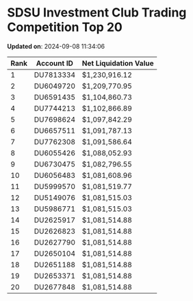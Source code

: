 # SDSU Investment Club Trading Competition Top 20

**Updated on**: 2024-09-08 11:34:06

| Rank | Account ID | Net Liquidation Value |
|------|------------|----------------------|
| 1 | DU7813334 | $1,230,916.12 |
| 2 | DU6049720 | $1,209,770.95 |
| 3 | DU6591435 | $1,104,860.73 |
| 4 | DU7744213 | $1,102,866.89 |
| 5 | DU7698624 | $1,097,842.29 |
| 6 | DU6657511 | $1,091,787.13 |
| 7 | DU7762308 | $1,091,586.64 |
| 8 | DU6055426 | $1,088,052.93 |
| 9 | DU6730475 | $1,082,796.55 |
| 10 | DU6056483 | $1,081,608.96 |
| 11 | DU5999570 | $1,081,519.77 |
| 12 | DU5149076 | $1,081,515.03 |
| 13 | DU5986771 | $1,081,515.03 |
| 14 | DU2625917 | $1,081,514.88 |
| 15 | DU2626823 | $1,081,514.88 |
| 16 | DU2627790 | $1,081,514.88 |
| 17 | DU2650104 | $1,081,514.88 |
| 18 | DU2651188 | $1,081,514.88 |
| 19 | DU2653371 | $1,081,514.88 |
| 20 | DU2677848 | $1,081,514.88 |
